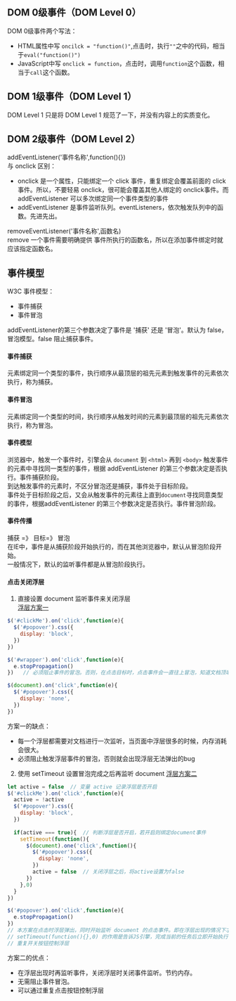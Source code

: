 ## DOM 0级事件（DOM Level 0）
DOM 0级事件两个写法：
- HTML属性中写 `oncilck = "function()"`,点击时，执行`""`之中的代码，相当于`eval("function()")`
- JavaScript中写 `onclick = function`，点击时，调用`function`这个函数，相当于`call`这个函数。

## DOM 1级事件（DOM Level 1）
DOM Level 1 只是将 DOM Level 1 规范了一下，并没有内容上的实质变化。  

## DOM 2级事件（DOM Level 2）
addEventListener('事件名称',function(){})  
与 onclick 区别：
- onclick 是一个属性，只能绑定一个 click 事件，重复绑定会覆盖前面的 click 事件。所以，不要轻易 onclick，很可能会覆盖其他人绑定的 onclick事件。而 addEventListener 可以多次绑定同一个事件类型的事件
- addEventListener 是事件监听队列。eventListeners，依次触发队列中的函数。先进先出。  

removeEventListener('事件名称',函数名)  
remove 一个事件需要明确提供 事件所执行的函数名，所以在添加事件绑定时就应该指定函数名。

## 事件模型
W3C 事件模型：
- 事件捕获
- 事件冒泡

addEventListener的第三个参数决定了事件是 '捕获' 还是 '冒泡'。默认为 false，冒泡模型。false 阻止捕获事件。

#### 事件捕获
元素绑定同一个类型的事件，执行顺序从最顶层的祖先元素到触发事件的元素依次执行，称为捕获。

#### 事件冒泡
元素绑定同一个类型的时间，执行顺序从触发时间的元素到最顶层的祖先元素依次执行，称为冒泡。

#### 事件模型
浏览器中，触发一个事件时，引擎会从 `document` 到 `<html>` 再到 `<body>` 触发事件的元素中寻找同一类型的事件，根据 addEventListener 的第三个参数决定是否执行。事件捕获阶段。  
到达触发事件的元素时，不区分冒泡还是捕获，事件处于目标阶段。  
事件处于目标阶段之后，又会从触发事件的元素往上直到`document`寻找同意类型的事件，根据addEventListener 的第三个参数决定是否执行。事件冒泡阶段。

#### 事件传播  
捕获 =》 目标=》 冒泡   
在IE中，事件是从捕获阶段开始执行的，而在其他浏览器中，默认从冒泡阶段开始。  
一般情况下，默认的监听事件都是从冒泡阶段执行。

#### 点击关闭浮层
1. 直接设置 document 监听事件来关闭浮层  
[浮层方案一](http://js.jirengu.com/jehobunege/1/edit?html,css,js,output)  
```javascript
$('#clickMe').on('click',function(e){
  $('#popover').css({
    display: 'block',
  })
})

$('#wrapper').on('click',function(e){
  e.stopPropagation()
})   // 必须阻止事件的冒泡。否则，在点击目标时，点击事件会一直往上冒泡，知道文档顶端，触发 document 上的点击事件，导致，浮层无法弹出。若没有这段代码，事实上是按钮的点击事件和 document 的点击事件都被触发，所以浮层的 display 还是 'none'

$(document).on('click',function(e){
  $('#popover').css({
    display: 'none',
  })
})
```
方案一的缺点：
- 每一个浮层都需要对文档进行一次监听，当页面中浮层很多的时候，内存消耗会很大。
- 必须阻止触发浮层事件的冒泡，否则就会出现浮层无法弹出的bug

2. 使用 setTimeout 设置冒泡完成之后再监听 document
[浮层方案二](http://js.jirengu.com/melizizovo/1/edit)  
```JavaScript
let active = false  // 变量 active 记录浮层是否开启
$('#clickMe').on('click',function(e){
  active = !active
  $('#popover').css({
    display: 'block',
  })
  
  if(active === true){  // 判断浮层是否开启，若开启则绑定document事件
    setTimeout(function(){
      $(document).one('click',function(){
        $('#popover').css({
          display: 'none',
        })
        active = false  // 关闭浮层之后，将active设置为false
      })
    },0)
  }
})

$('#popover').on('click',function(e){
  e.stopPropagation()
})
// 本方案在点击时浮层弹出，同时开始监听 document 的点击事件。即在浮层出现的情况下才监听取消浮层事件，且事件只执行一次，执行之后就被回收，不会消耗太多内存。
// setTimeout(function(){},0) 的作用是告诉JS引擎，完成当前的任务后立即开始执行function().所以，在点击按钮之后，首先执行冒泡过程，冒泡完成之后，执行setTimeout的回调函数，添加document事件监听，此时添加的事件因为冒泡已经完成，不会在冒泡阶段被执行。
// 重复开关按钮控制浮层
```
方案二的优点：
- 在浮层出现时再监听事件，关闭浮层时关闭事件监听。节约内存。
- 无需阻止事件冒泡。
- 可以通过重复点击按钮控制浮层
